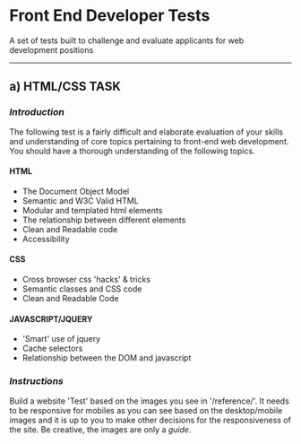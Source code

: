 # Front End Developer Tests

A set of tests built to challenge and evaluate applicants for web development positions

------------

## a) HTML/CSS TASK

### *Introduction*

The following test is a fairly difficult and elaborate evaluation of your skills 
and understanding of core topics pertaining to front-end web development. You 
should have a thorough understanding of the following topics.

#### HTML

- The Document Object Model
- Semantic and W3C Valid HTML
- Modular and templated html elements
- The relationship between different elements
- Clean and Readable code
- Accessibility 

#### CSS

- Cross browser css 'hacks' & tricks
- Semantic classes and CSS code
- Clean and Readable Code

#### JAVASCRIPT/JQUERY

- 'Smart' use of jquery
- Cache selectors
- Relationship between the DOM and javascript


### *Instructions*

Build a website 'Test' based on the images you see in '/reference/'. It needs to be 
responsive for mobiles as you can see based on the desktop/mobile images and it is up to 
you to make other decisions for the responsiveness of the site. Be creative, the images are 
only a _guide_.
